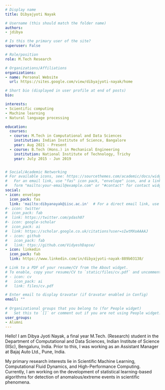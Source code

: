 ```yaml
---
# Display name
title: Dibyajyoti Nayak

# Username (this should match the folder name)
authors:
- jdibya

# Is this the primary user of the site?
superuser: False

# Role/position
role: M.Tech Research

# Organizations/Affiliations
organizations:
- name: Personal Website
  url: https://sites.google.com/view/dibyajyoti-nayak/home

# Short bio (displayed in user profile at end of posts)
bio: 

interests:
- Scientific computing   
- Machine learning
- Natural language processing

education:
  courses:
  - course: M.Tech in Computational and Data Sciences
    institution: Indian Institute of Science, Bangalore
    year: Aug 2021 - Present
  - course: B.Tech (Hons.) in Mechanical Engineering
    institution: National Institute of Technology, Trichy
    year: July 2015 - Jun 2019


# Social/Academic Networking
# For available icons, see: https://sourcethemes.com/academic/docs/widgets/#icons
#   For an email link, use "fas" icon pack, "envelope" icon, and a link in the
#   form "mailto:your-email@example.com" or "#contact" for contact widget.
social:
- icon: envelope
  icon_pack: fas
  link: 'mailto:dibyanayak@iisc.ac.in'  # For a direct email link, use "mailto:test@example.org".
#- icon: twitter
#  icon_pack: fab
#  link: https://twitter.com/pdash07
#- icon: google-scholar
#  icon_pack: ai
#  link: https://scholar.google.co.uk/citations?user=sIwtMXoAAAAJ
# - icon: github
#   icon_pack: fab
#   link: ttps://github.com/VidyeshDapse/ 
- icon: linkedin
  icon_pack: fab
  link: https://www.linkedin.com/in/dibyajyoti-nayak-889b03138/

# Link to a PDF of your resume/CV from the About widget.
# To enable, copy your resume/CV to `static/files/cv.pdf` and uncomment the lines below.  
# - icon: cv
#   icon_pack: ai
#   link: files/cv.pdf

# Enter email to display Gravatar (if Gravatar enabled in Config)
email: ""
  
# Organizational groups that you belong to (for People widget)
#   Set this to `[]` or comment out if you are not using People widget.  
user_groups:
- Alumni
---
```

Hello! I am Dibya Jyoti Nayak, a final year M.Tech. (Research) student in the Department of Computational and Data Sciences, Indian Institute of Science (IISc), Bengaluru, India. Prior to this, I was working as an Assistant Manager at Bajaj Auto Ltd., Pune, India. 


My primary research interests lie in Scientific Machine Learning, Computational Fluid Dynamics, and High-Performance Computing. Currently, I am working on the development of statistical learning-based algorithms for detection of anomalous/extreme events in scientific phenomena. 
